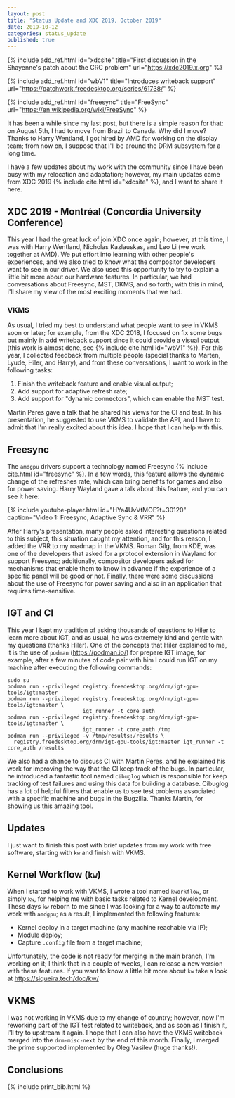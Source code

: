 ```yaml
---
layout: post
title: "Status Update and XDC 2019, October 2019"
date: 2019-10-12
categories: status_update
published: true
---
```


{% include add_ref.html id="xdcsite"
    title="First discussion in the Shayenne's patch about the CRC problem"
    url="https://xdc2019.x.org" %}

{% include add_ref.html id="wbV1"
    title="Introduces writeback support"
    url="https://patchwork.freedesktop.org/series/61738/" %}

{% include add_ref.html id="freesync"
    title="FreeSync"
    url="https://en.wikipedia.org/wiki/FreeSync" %}

It has been a while since my last post, but there is a simple reason for that:
on August 5th, I had to move from Brazil to Canada. Why did I move? Thanks to
Harry Wentland, I got hired by AMD for working on the display team; from now
on, I suppose that I'll be around the DRM subsystem for a long time.

I have a few updates about my work with the community since I have been busy
with my relocation and adaptation; however, my main updates came from XDC 2019
{% include cite.html id="xdcsite" %}, and I want to share it here.

## XDC 2019 -  Montréal (Concordia University Conference)

This year I had the great luck of join XDC once again; however, at this time, I
was with Harry Wentland, Nicholas Kazlauskas, and Leo Li (we work together at
AMD). We put effort into learning with other people's experiences, and we also
tried to know what the compositor developers want to see in our driver. We also
used this opportunity to try to explain a little bit more about our hardware
features. In particular, we had conversations about Freesync, MST, DKMS, and so
forth; with this in mind, I'll share my view of the most exciting moments that
we had.

### VKMS

As usual, I tried my best to understand what people want to see in VKMS soon or
later;  for example, from the XDC 2018, I focused on fix some bugs but mainly
in add writeback support since it could provide a visual output (this work is
almost done, see {% include cite.html id="wbV1" %}). For this year, I collected
feedback from multiple people (special thanks to Marten, Lyude, Hiler, and
Harry), and from these conversations, I want to work in the following tasks:

1. Finish the writeback feature and enable visual output;
2. Add support for adaptive refresh rate;
3. Add support for "dynamic connectors", which can enable the MST test.

Martin Peres gave a talk that he shared his views for the CI and test. In his
presentation, he suggested to use VKMS to validate the API, and I have to admit
that I'm really excited about this idea. I hope that I can help with this.

## Freesync

The `amdgpu` drivers support a technology named Freesync
{% include cite.html id="freesync" %}. In a few words, this feature allows the
dynamic change of the refreshes rate, which can bring benefits for games and
also for power saving. Harry Wayland gave a talk about this feature, and you
can see it here:

  {% include youtube-player.html
    id="HYa4UvVtMOE?t=30120"
    caption="Video 1: Freesync, Adaptive Sync & VRR" %}

After Harry's presentation, many people asked interesting questions related to
this subject, this situation caught my attention, and for this reason, I added
the VRR to my roadmap in the VKMS. Roman Gilg, from KDE, was one of the
developers that asked for a protocol extension in Wayland for support Freesync;
additionally, compositor developers asked for mechanisms that enable them to
know in advance if the experience of a specific panel will be good or not.
Finally, there were some discussions about the use of Freesync for power saving
and also in an application that requires time-sensitive.

## IGT and CI

This year I kept my tradition of asking thousands of questions to Hiler to
learn more about IGT, and as usual, he was extremely kind and gentle with my
questions (thanks Hiler). One of the concepts that Hiler explained to me, it is
the use of `podman` (https://podman.io/) for prepare IGT image, for example,
after a few minutes of code pair with him I could run IGT on my machine after
executing the following commands:

```
sudo su
podman run --privileged registry.freedesktop.org/drm/igt-gpu-tools/igt:master
podman run --privileged registry.freedesktop.org/drm/igt-gpu-tools/igt:master \
                        igt_runner -t core_auth
podman run --privileged registry.freedesktop.org/drm/igt-gpu-tools/igt:master \
                        igt_runner -t core_auth /tmp
podman run --privileged -v /tmp/results:/results \
  registry.freedesktop.org/drm/igt-gpu-tools/igt:master igt_runner -t core_auth /results
```

We also had a chance to discuss CI with Martin Peres, and he explained his work
for improving the way that the CI keep track of the bugs. In particular, he
introduced a fantastic tool named `cibuglog` which is responsible for keep
tracking of test failures and using this data for building a database. Cibuglog
has a lot of helpful filters that enable us to see test problems associated
with a specific machine and bugs in the Bugzilla. Thanks Martin, for showing us
this amazing tool.

## Updates

I just want to finish this post with brief updates from my work with free
software, starting with `kw` and finish with VKMS.

## Kernel Workflow (`kw`)

When I started to work with VKMS, I wrote a tool named `kworkflow`, or simply
`kw`, for helping me with basic tasks related to Kernel development. These days
`kw` reborn to me since I was looking for a way to automate my work with
`amdgpu`; as a result, I implemented the following features:

- Kernel deploy in a target machine (any machine reachable via IP);
- Module deploy;
- Capture `.config` file from a target machine;

Unfortunately, the code is not ready for merging in the main branch, I'm
working on it; I think that in a couple of weeks, I can release a new version
with these features. If you want to know a little bit more about `kw` take a
look at https://siqueira.tech/doc/kw/

## VKMS

I was not working in VKMS due to my change of country; however, now I'm
reworking part of the IGT test related to writeback, and as soon as I finish
it, I'll try to upstream it again. I hope that I can also have the VKMS
writeback merged into the `drm-misc-next` by the end of this month. Finally, I
merged the prime supported implemented by Oleg Vasilev (huge thanks!).

## Conclusions

{% include print_bib.html %}
